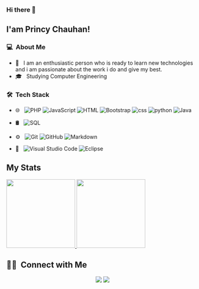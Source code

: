   ### Hi there 👋

## I'am Princy Chauhan!

### 💻 &nbsp;About Me

- 🤔 &nbsp; I am an enthusiastic person who is ready to learn new technologies and i am passionate about the work i do and give my best.
- 🎓 &nbsp; Studying Computer Engineering

### 🛠 &nbsp;Tech Stack

- 🌐 &nbsp;
  ![PHP](https://img.shields.io/badge/-PHP-333333?style=flat&logo=php)
  ![JavaScript](https://img.shields.io/badge/-JavaScript-333333?style=flat&logo=javascript)
  ![HTML](https://img.shields.io/badge/-HTML-333333?style=flat&logo=HTML5)
  ![Bootstrap](https://img.shields.io/badge/-Bootstrap-333333?style=flat&logo=bootstrap&logoColor=563D7C)
  ![css](https://img.shields.io/badge/-css-333333?style=flat&logo=css3)
  ![python](https://img.shields.io/badge/-python-333333?style=flat&logo=python)
  ![Java](https://img.shields.io/badge/-Java-333333?style=flat&logo=java)
- 🛢 &nbsp;
  ![SQL](https://img.shields.io/badge/-SQL-333333?style=flat&logo=sqlite)
 
- ⚙️ &nbsp;
  ![Git](https://img.shields.io/badge/-Git-333333?style=flat&logo=git)
  ![GitHub](https://img.shields.io/badge/-GitHub-333333?style=flat&logo=github)
  ![Markdown](https://img.shields.io/badge/-Markdown-333333?style=flat&logo=markdown)

- 🔧 &nbsp;
  ![Visual Studio Code](https://img.shields.io/badge/-Visual%20Studio%20Code-333333?style=flat&logo=visual-studio-code&logoColor=007ACC)
  ![Eclipse](https://img.shields.io/badge/-Eclips-333333?style=flat&logo=Eclipse&logoColor=007ACC)

## My Stats

<p>
<a href="https://github.com/PrincyChauhan">
  <img height="180em" src="https://github-readme-stats.vercel.app/api?username=PrincyChauhan&show_icons=true&theme=dark" />
  <img height="180em" src="https://github-readme-stats-eight-theta.vercel.app/api/top-langs/?username=PrincyChauhan&layout=compact&langs_count=8&theme=algolia"/>
</a>
</p>

## 🤝🏻 &nbsp;Connect with Me

<p align="center">
<a href="https://www.linkedin.com/in/princy-chauhan"><img src="https://img.shields.io/badge/-Princy%20Chauhan-0077B5?style=flat-square&logo=Linkedin&logoColor=white"/></a>
<a href="mailto:chauhanprincee7@gmail.com"><img src="https://img.shields.io/badge/-chauhanprincee7@gmail.com-D14836?style=flat-square&logo=Gmail&logoColor=white"/></a>
